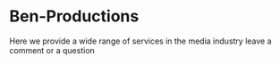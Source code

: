 # Ben-Productions
Here we provide a wide range of services in the media industry leave a comment or a  question
